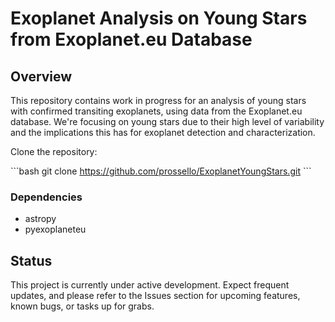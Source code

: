 # Exoplanet Analysis on Young Stars from Exoplanet.eu Database

## Overview

This repository contains work in progress for an analysis of young stars with confirmed transiting exoplanets, using data from the Exoplanet.eu database. We're focusing on young stars due to their high level of variability and the implications this has for exoplanet detection and characterization.


Clone the repository:

\`\`\`bash
git clone https://github.com/prossello/ExoplanetYoungStars.git
\`\`\`

### Dependencies

- astropy
- pyexoplaneteu

<!-- Install dependencies using pip:

\`\`\`bash
pip install -r requirements.txt
\`\`\` -->

## Status

This project is currently under active development. Expect frequent updates, and please refer to the Issues section for upcoming features, known bugs, or tasks up for grabs.


